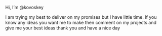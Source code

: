 Hi, I’m @kovoskey

I am trying my best to deliver on my promises but I have little time. If you know any ideas you want me to make then comment on
my projects and give me your best ideas thank you and have a nice day

<!---
kovoskey/kovoskey is a ✨ special ✨ repository because its `README.md` (this file) appears on your GitHub profile.
You can click the Preview link to take a look at your changes.
--->
